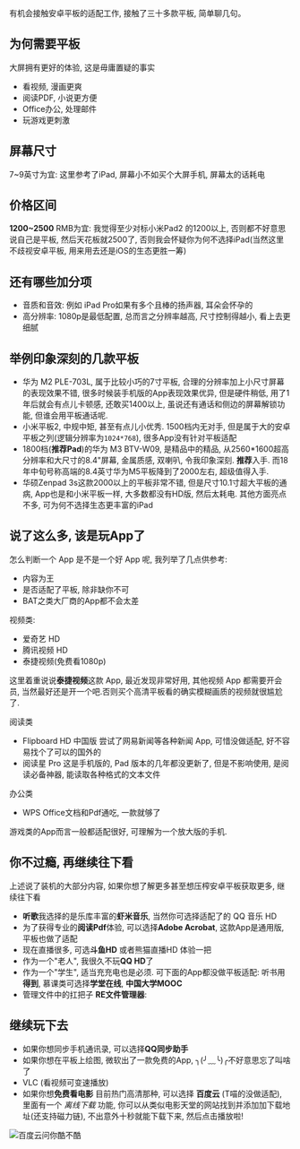 有机会接触安卓平板的适配工作, 接触了三十多款平板, 简单聊几句。

## 为何需要平板

大屏拥有更好的体验, 这是毋庸置疑的事实

* 看视频, 漫画更爽
* 阅读PDF, 小说更方便
* Office办公, 处理邮件
* 玩游戏更刺激

## 屏幕尺寸

7~9英寸为宜: 这里参考了iPad, 屏幕小不如买个大屏手机, 屏幕太的话耗电

## 价格区间

**1200~2500** RMB为宜: 我觉得至少对标小米Pad2 的1200以上, 否则都不好意思说自己是平板, 然后天花板就2500了, 否则我会怀疑你为何不选择iPad(当然这里不歧视安卓平板, 用来用去还是iOS的生态更胜一筹)

## 还有哪些加分项

* 音质和音效: 例如 iPad Pro如果有多个且棒的扬声器, 耳朵会怀孕的
* 高分辨率: 1080p是最低配置, 总而言之分辨率越高, 尺寸控制得越小, 看上去更细腻

## 举例印象深刻的几款平板

* 华为 M2 PLE-703L, 属于比较小巧的7寸平板, 合理的分辨率加上小尺寸屏幕的表现效果不错, 很多时候装手机版的App表现效果优异, 但是硬件稍低, 用了1年后就会有点儿卡顿感, 还敢买1400以上, 虽说还有通话和侧边的屏幕解锁功能, 但谁会用平板通话呢.
* 小米平板2, 中规中矩, 甚至有点儿小优秀. 1500档内无对手, 但是属于大的安卓平板之列(逻辑分辨率为`1024*768`), 很多App没有针对平板适配
* 1800档(**推荐Pad**)的华为 M3 BTV-W09, 是精品中的精品, 从2560*1600超高分辨率和大尺寸的8.4"屏幕, 金属质感, 双喇叭, 令我印象深刻. **推荐**入手. 
而18年中旬号称高端的8.4英寸华为M5平板降到了2000左右, 超级值得入手.
* 华硕Zenpad 3s这款2000以上的平板非常不错, 但是尺寸10.1寸超大平板的通病, App也是和小米平板一样, 大多数都没有HD版, 然后太耗电. 其他方面亮点不多, 可为何不选择生态更丰富的iPad

## 说了这么多, 该是玩App了

怎么判断一个 App 是不是一个好 App 呢, 我列举了几点供参考:

* 内容为王
* 是否适配了平板, 除非缺你不可
* BAT之类大厂商的App都不会太差

视频类:

* 爱奇艺 HD
* 腾讯视频 HD
* 泰捷视频(免费看1080p)

这里着重说说**泰捷视频**这款 App, 最近发现非常好用, 其他视频 App 都需要开会员, 当然最好还是开一个吧.否则买个高清平板看的确实模糊画质的视频就很尴尬了.

阅读类

* Flipboard HD 中国版
尝试了网易新闻等各种新闻 App, 可惜没做适配, 好不容易找个了可以的国外的
* 阅读星 Pro
这是手机版的, Pad 版本的几年都没更新了, 但是不影响使用, 是阅读必备神器, 能读取各种格式的文本文件

办公类

* WPS
Office文档和Pdf通吃, 一款就够了

游戏类的App而言一般都适配很好, 可理解为一个放大版的手机.

## 你不过瘾, 再继续往下看

上述说了装机的大部分内容, 如果你想了解更多甚至想压榨安卓平板获取更多, 继续往下看

* **听歌**我选择的是乐库丰富的**虾米音乐**, 当然你可选择适配了的 QQ 音乐 HD
* 为了获得专业的**阅读Pdf**体验, 可以选择**Adobe Acrobat**, 这款App是通用版, 平板也做了适配
* 现在直播很多, 可选**斗鱼HD** 或者熊猫直播HD 体验一把
* 作为一个"老人", 我很久不玩**QQ HD**了
* 作为一个"学生", 适当充充电也是必须. 可下面的App都没做平板适配: 听书用**得到**, 慕课类可选择**学堂在线**, **中国大学MOOC**
* 管理文件中的扛把子 **RE文件管理器**:

## 继续玩下去

* 如果你想同步手机通讯录, 可以选择**QQ同步助手**
* 如果你想在平板上绘图, 微软出了一款免费的App, ╮(╯﹏╰)╭不好意思忘了叫啥了
* VLC (看视频可变速播放)
* 如果你想**免费看电影** 目前热门高清那种, 可以选择 **百度云** (T喵的没做适配), 里面有一个 *离线下载* 功能, 你可以从类似电影天堂的网站找到并添加加下载地址(还支持磁力链), 不出意外十秒就能下载下来, 然后点击播放啦!

![百度云问你酷不酷](https://upload-images.jianshu.io/upload_images/1662509-3651649a79dfee81.png?imageMogr2/auto-orient/strip%7CimageView2/2/w/1240)
